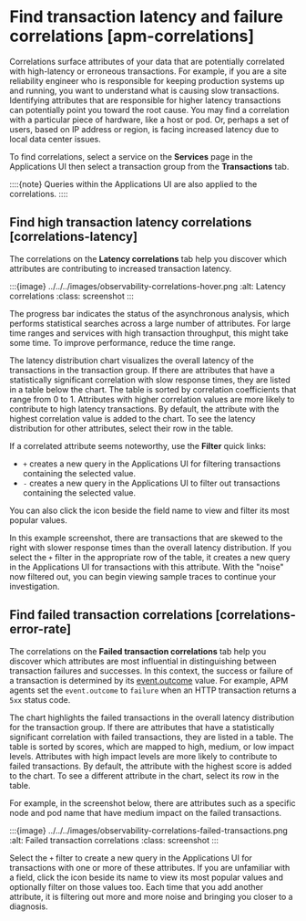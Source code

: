 # Find transaction latency and failure correlations [apm-correlations]

Correlations surface attributes of your data that are potentially correlated with high-latency or erroneous transactions. For example, if you are a site reliability engineer who is responsible for keeping production systems up and running, you want to understand what is causing slow transactions. Identifying attributes that are responsible for higher latency transactions can potentially point you toward the root cause. You may find a correlation with a particular piece of hardware, like a host or pod. Or, perhaps a set of users, based on IP address or region, is facing increased latency due to local data center issues.

To find correlations, select a service on the **Services** page in the Applications UI then select a transaction group from the **Transactions** tab.

::::{note}
Queries within the Applications UI are also applied to the correlations.
::::



## Find high transaction latency correlations [correlations-latency]

The correlations on the **Latency correlations** tab help you discover which attributes are contributing to increased transaction latency.

:::{image} ../../../images/observability-correlations-hover.png
:alt: Latency correlations
:class: screenshot
:::

The progress bar indicates the status of the asynchronous analysis, which performs statistical searches across a large number of attributes. For large time ranges and services with high transaction throughput, this might take some time. To improve performance, reduce the time range.

The latency distribution chart visualizes the overall latency of the transactions in the transaction group. If there are attributes that have a statistically significant correlation with slow response times, they are listed in a table below the chart. The table is sorted by correlation coefficients that range from 0 to 1. Attributes with higher correlation values are more likely to contribute to high latency transactions. By default, the attribute with the highest correlation value is added to the chart. To see the latency distribution for other attributes, select their row in the table.

If a correlated attribute seems noteworthy, use the **Filter** quick links:

* `+` creates a new query in the Applications UI for filtering transactions containing the selected value.
* `-` creates a new query in the Applications UI to filter out transactions containing the selected value.

You can also click the icon beside the field name to view and filter its most popular values.

In this example screenshot, there are transactions that are skewed to the right with slower response times than the overall latency distribution. If you select the `+` filter in the appropriate row of the table, it creates a new query in the Applications UI for transactions with this attribute. With the "noise" now filtered out, you can begin viewing sample traces to continue your investigation.


## Find failed transaction correlations [correlations-error-rate]

The correlations on the **Failed transaction correlations** tab help you discover which attributes are most influential in distinguishing between transaction failures and successes. In this context, the success or failure of a transaction is determined by its [event.outcome](https://www.elastic.co/guide/en/ecs/current/ecs-event.html#field-event-outcome) value. For example, APM agents set the `event.outcome` to `failure` when an HTTP transaction returns a `5xx` status code.

The chart highlights the failed transactions in the overall latency distribution for the transaction group. If there are attributes that have a statistically significant correlation with failed transactions, they are listed in a table. The table is sorted by scores, which are mapped to high, medium, or low impact levels. Attributes with high impact levels are more likely to contribute to failed transactions. By default, the attribute with the highest score is added to the chart. To see a different attribute in the chart, select its row in the table.

For example, in the screenshot below, there are attributes such as a specific node and pod name that have medium impact on the failed transactions.

:::{image} ../../../images/observability-correlations-failed-transactions.png
:alt: Failed transaction correlations
:class: screenshot
:::

Select the `+` filter to create a new query in the Applications UI for transactions with one or more of these attributes. If you are unfamiliar with a field, click the icon beside its name to view its most popular values and optionally filter on those values too. Each time that you add another attribute, it is filtering out more and more noise and bringing you closer to a diagnosis.
